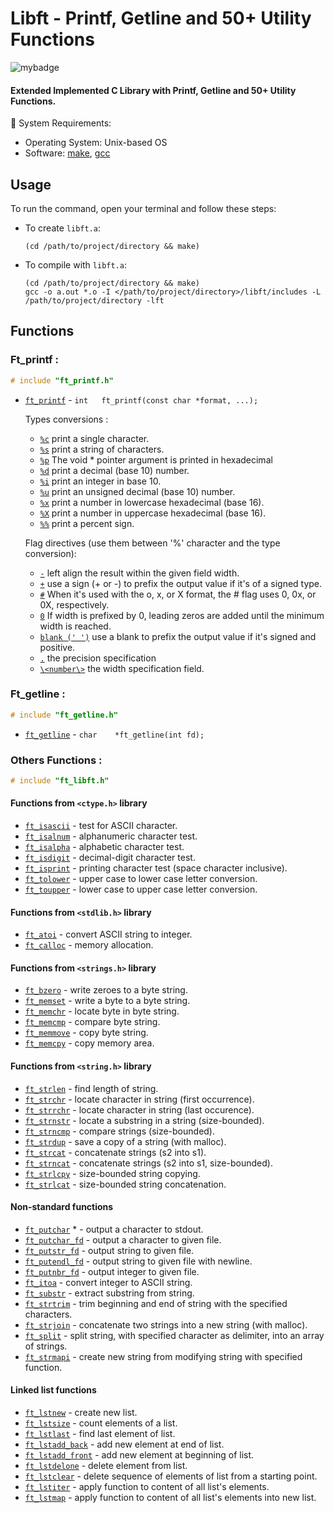 #  Libft - Printf, Getline and 50+ Utility Functions

![mybadge](https://badgen.net/badge/SKILLS/%20C,%20LIBC,%20LINKED%20LISTS%20/blue?scale=1.2)

#### Extended Implemented C Library with Printf, Getline and 50+ Utility Functions.

🔧 System Requirements:
   - Operating System: Unix-based OS
   - Software: [make](https://www.gnu.org/software/make/), [gcc](https://gcc.gnu.org/)

## Usage
 
To run the command, open your terminal and follow these steps:

  - To create ```libft.a```:
  
      ```shell
      (cd /path/to/project/directory && make)
      ```

   - To compile with ```libft.a```:
  
      ```shell
      (cd /path/to/project/directory && make)
      gcc -o a.out *.o -I </path/to/project/directory>/libft/includes -L /path/to/project/directory -lft
      ```

## Functions

### Ft_printf :

   ```C
   # include "ft_printf.h"
   ```

   - [`ft_printf`](libft/ft_printf/ft_printf.c#L112) - ```int	ft_printf(const char *format, ...);```

      Types conversions :
        -  [`%c`](libft/ft_printf/ft_print_str_char.c#L22) print a single character.
        -  [`%s`](libft/ft_printf/ft_print_str_char.c#L76) print a string of characters.
        -  [`%p`](libft/ft_printf/ft_print_ptr_pct.c#L44) The void * pointer argument is printed in hexadecimal
        -  [`%d`](libft/ft_printf/ft_print_int.c#L70) print a decimal (base 10) number.
        -  [`%i`](libft/ft_printf/ft_print_int.c#L70) print an integer in base 10.
        -  [`%u`](libft/ft_printf/ft_print_uint.c#L41) print an unsigned decimal (base 10) number.
        -  [`%x`](libft/ft_printf/ft_print_hex.c#L67) print a number in lowercase hexadecimal (base 16).
        -  [`%X`](libft/ft_printf/ft_print_hex.c#L67) print a number in uppercase hexadecimal (base 16).
        -  [`%%`](libft/ft_printf/ft_print_ptr_pct.c#L68) print a percent sign.

      Flag directives (use them between '%' character and the type conversion):
        - [`-`](https://learn.microsoft.com/en-us/cpp/c-runtime-library/format-specification-syntax-printf-and-wprintf-functions?view=msvc-170#flags) left align the result within the given field width.
        - [`+`](https://learn.microsoft.com/en-us/cpp/c-runtime-library/format-specification-syntax-printf-and-wprintf-functions?view=msvc-170#flags) use a sign (+ or -) to prefix the output value if it's of a signed type.
        - [`#`](https://learn.microsoft.com/en-us/cpp/c-runtime-library/format-specification-syntax-printf-and-wprintf-functions?view=msvc-170#flags) When it's used with the o, x, or X format, the # flag uses 0, 0x, or 0X, respectively.
        - [`0`](https://learn.microsoft.com/en-us/cpp/c-runtime-library/format-specification-syntax-printf-and-wprintf-functions?view=msvc-170#flags) If width is prefixed by 0, leading zeros are added until the minimum width is reached.
        - [`blank (' ')`](https://learn.microsoft.com/en-us/cpp/c-runtime-library/format-specification-syntax-printf-and-wprintf-functions?view=msvc-170#flags) use a blank to prefix the output value if it's signed and positive.
        - [`.`](https://learn.microsoft.com/en-us/cpp/c-runtime-library/format-specification-syntax-printf-and-wprintf-functions?view=msvc-170#precision) the precision specification
        - [`\<number\>`](https://learn.microsoft.com/en-us/cpp/c-runtime-library/format-specification-syntax-printf-and-wprintf-functions?view=msvc-170#width) the width specification field.

   
### Ft_getline :

   ```C
   # include "ft_getline.h"
   ```

   - [`ft_getline`](libft/ft_getline/ft_getline.c#L15) - ```char	*ft_getline(int fd);```

### Others Functions :

```C
# include "ft_libft.h"
```

#### Functions from `<ctype.h>` library

* [`ft_isascii`](libft/ft_isascii.c)			- test for ASCII character.
* [`ft_isalnum`](libft/ft_isalnum.c)			- alphanumeric character test.
* [`ft_isalpha`](libft/ft_isalpha.c)			- alphabetic character test.
* [`ft_isdigit`](libft/ft_isdigit.c)			- decimal-digit character test.
* [`ft_isprint`](libft/ft_isprint.c)			- printing character test (space character inclusive).
* [`ft_tolower`](libft/ft_tolower.c)			- upper case to lower case letter conversion.
* [`ft_toupper`](libft/ft_toupper.c)			- lower case to upper case letter conversion.

#### Functions from `<stdlib.h>` library

* [`ft_atoi`](libft/ft_atoi.c)		- convert ASCII string to integer.
* [`ft_calloc`](libft/ft_calloc.c)	- memory allocation.

#### Functions from `<strings.h>` library

* [`ft_bzero`](libft/ft_bzero.c)		- write zeroes to a byte string.
* [`ft_memset`](libft/ft_memset.c)		- write a byte to a byte string.
* [`ft_memchr`](libft/ft_memchr.c)		- locate byte in byte string.
* [`ft_memcmp`](libft/ft_memcmp.c)		- compare byte string.
* [`ft_memmove`](libft/ft_memmove.c)	- copy byte string.
* [`ft_memcpy`](libft/ft_memcpy.c)		- copy memory area.

#### Functions from `<string.h>` library

* [`ft_strlen`](libft/ft_strlen.c)				- find length of string.
* [`ft_strchr`](libft/ft_strchr.c)				- locate character in string (first occurrence).
* [`ft_strrchr`](libft/ft_strrchr.c)			- locate character in string (last occurence).
* [`ft_strnstr`](libft/ft_strnstr.c)			- locate a substring in a string (size-bounded).
* [`ft_strncmp`](libftft_strncmp.c)			- compare strings (size-bounded).
* [`ft_strdup`](libft/ft_strdup.c)				- save a copy of a string (with malloc).
* [`ft_strcat`](libft/srcs/str/ft_strcat.c)		- concatenate strings (s2 into s1).
* [`ft_strncat`](libft/srcs/str/ft_strncat.c)	- concatenate strings (s2 into s1, size-bounded).
* [`ft_strlcpy`](libft/srcs/str/ft_strlcpy.c)			- size-bounded string copying.
* [`ft_strlcat`](libft/srcs/str/ft_strlcat.c)			- size-bounded string concatenation.

#### Non-standard functions

* [`ft_putchar`](libftft_putchar.c) *	- output a character to stdout.
* [`ft_putchar_fd`](libft/ft_putchar_fd.c)		- output a character to given file.
* [`ft_putstr_fd`](libft/ft_putstr_fd.c)		- output string to given file.
* [`ft_putendl_fd`](libft/ft_putendl_fd.c)		- output string to given file with newline.
* [`ft_putnbr_fd`](libft/ft_putnbr_fd.c)		- output integer to given file.
* [`ft_itoa`](libft/ft_itoa.c)					- convert integer to ASCII string.
* [`ft_substr`](libft/ft_substr.c)				- extract substring from string.
* [`ft_strtrim`](libft/ft_strtrim.c)			- trim beginning and end of string with the specified characters.
* [`ft_strjoin`](libft/ft_strjoin.c)			- concatenate two strings into a new string (with malloc).
* [`ft_split`](libft/ft_split.c)				- split string, with specified character as delimiter, into an array of strings.
* [`ft_strmapi`](libft/ft_strmapi.c)			- create new string from modifying string with specified function.

#### Linked list functions

* [`ft_lstnew`](libft/ft_lstnew.c)				- create new list.
* [`ft_lstsize`](libft/ft_lstsize.c)			- count elements of a list.
* [`ft_lstlast`](libft/ft_lstlast.c)			- find last element of list.
* [`ft_lstadd_back`](libft/ft_lstadd_back.c)	- add new element at end of list.
* [`ft_lstadd_front`](libft/ft_lstadd_front.c)	- add new element at beginning of list.
* [`ft_lstdelone`](libft/ft_lstdelone.c)		- delete element from list.
* [`ft_lstclear`](libft/ft_lstclear.c)			- delete sequence of elements of list from a starting point.
* [`ft_lstiter`](libft/ft_lstiter.c)			- apply function to content of all list's elements.
* [`ft_lstmap`](libft/ft_lstmap.c)				- apply function to content of all list's elements into new list.
